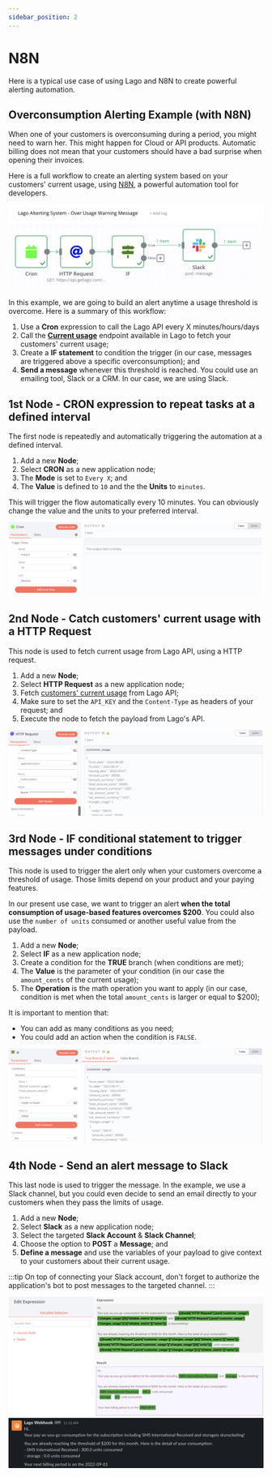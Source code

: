 ```yaml
---
sidebar_position: 2
---
```


# N8N

Here is a typical use case of using Lago and N8N to create powerful alerting automation.

## Overconsumption Alerting Example (with N8N)

When one of your customers is overconsuming during a period, you might need to warn her. This might happen for Cloud or API products. Automatic billing does not mean that your customers should have a bad surprise when opening their invoices.

Here is a full workflow to create an alerting system based on your customers' current usage, using [N8N](https://n8n.io/), a powerful automation tool for developers.

![N8N Alerting Workflow](../../../static//img/n8n-current-usage.png)

In this example, we are going to build an alert anytime a usage threshold is overcome. Here is a summary of this workflow:
1. Use a **Cron** expression to call the Lago API every X minutes/hours/days
2. Call the [**Current usage**](../../api/customer_usage/customer-usage) endpoint available in Lago to fetch your customers' current usage;
3. Create a **IF statement** to condition the trigger (in our case, messages are triggered above a specific overconsumption); and
4. **Send a message** whenever this threshold is reached. You could use an emailing tool, Slack or a CRM. In our case, we are using Slack.

## 1st Node - CRON expression to repeat tasks at a defined interval
The first node is repeatedly and automatically triggering the automation at a defined interval.
1. Add a new **Node**;
2. Select **CRON** as a new application node;
3. The **Mode** is set to `Every X`; and
4. The **Value** is defined to `10` and the the **Units** to `minutes`. 

This will trigger the flow automatically every 10 minutes. You can obviously change the value and the units to your preferred interval.

![Cron expression](../../../static/img/cron-alerting.png)

## 2nd Node - Catch customers' current usage with a HTTP Request
This node is used to fetch current usage from Lago API, using a HTTP request.
1. Add a new **Node**;
2. Select **HTTP Request** as a new application node;
3. Fetch [customers' current usage](../../api/customer_usage/customer-usage) from Lago API;
4. Make sure to set the `API_KEY` and the `Content-Type` as headers of your request; and
5. Execute the node to fetch the payload from Lago's API.

![Customer current usage](../../../static/img/current-usage-http-request.png)

## 3rd Node - IF conditional statement to trigger messages under conditions
This node is used to trigger the alert only when your customers overcome a threshold of usage. Those limits depend on your product and your paying features.

In our present use case, we want to trigger an alert **when the total consumption of usage-based features overcomes $200**. You could also use the `number of units` consumed or another useful value from the payload.

1. Add a new **Node**;
2. Select **IF** as a new application node;
3. Create a condition for the **TRUE** branch (when conditions are met);
4. The **Value** is the parameter of your condition (in our case the `amount_cents` of the current usage);
5. The **Operation** is the math operation you want to apply (in our case, condition is met when the total `amount_cents` is larger or equal to $200);

It is important to mention that:
- You can add as many conditions as you need;
- You could add an action when the condition is `FALSE`.

![Customer current usage](../../../static/img/if-statement-current-usage.png)


## 4th Node - Send an alert message to Slack
This last node is used to trigger the message. In the example, we use a Slack channel, but you could even decide to send an email directly to your customers when they pass the limits of usage.


1. Add a new **Node**;
2. Select **Slack** as a new application node;
3. Select the targeted **Slack Account** & **Slack Channel**;
4. Choose the option to **POST** a **Message**; and
5. **Define a message** and use the variables of your payload to give context to your customers about their current usage.

:::tip
On top of connecting your Slack account, don't forget to authorize the application's bot to post messages to the targeted channel.
:::

![Customer current usage](../../../static/img/slack-alert-current-usage.png)
![Customer current usage](../../../static/img/slack-alert-current-usage-message.png)

